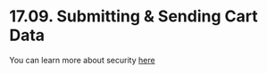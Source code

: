 # 17.09. Submitting & Sending Cart Data

You can learn more about security [here](https://academind.com/learn/javascript/hide-javascript-code/)
